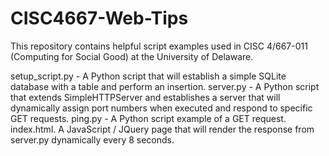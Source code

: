 # CISC4667-Web-Tips
This repository contains helpful script examples used in CISC 4/667-011 (Computing for Social Good) at the University of Delaware. 

setup_script.py - A Python script that will establish a simple SQLite database with a table and perform an insertion.
server.py - A Python script that extends SimpleHTTPServer and establishes a server that will dynamically assign port numbers when executed and respond to specific GET requests.
ping.py - A Python script example of a GET request.
index.html. A JavaScript / JQuery page that will render the response from server.py dynamically every 8 seconds.
